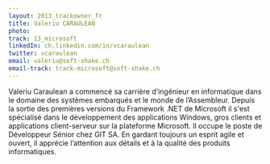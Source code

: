 ```yaml
---
layout: 2013_trackowner_fr
title: Valeriu CARAULEAN
photo:
track: 13_microsoft
linkedIn: ch.linkedin.com/in/vcaraulean
twitter: vcaraulean
email: valeriu@soft-shake.ch
email-track: track-microsoft@soft-shake.ch
---
```


Valeriu Caraulean a commencé sa carrière d’ingénieur en informatique dans le domaine des systèmes embarqués et le monde de l’Assembleur. Depuis la sortie des premières versions du Framework .NET de Microsoft il s'est spécialisé dans le développement des applications Windows, gros clients et applications client-serveur sur la plateforme Microsoft. Il occupe le poste de Développeur Sénior chez GIT SA. En gardant toujours un esprit agile et ouvert, il apprécie l’attention aux détails et à la qualité des produits informatiques.